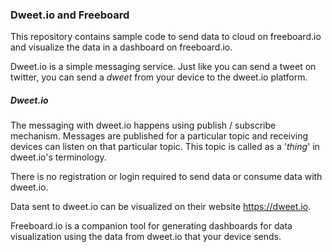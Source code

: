 ### Dweet.io and Freeboard

This repository contains sample code to send data to cloud on freeboard.io and visualize the data in a dashboard on freeboard.io.

Dweet.io is a simple messaging service. Just like you can send a tweet on twitter, you can send a *dweet* from your device to the dweet.io platform.

##### Dweet.io

The messaging with dweet.io happens using publish / subscribe mechanism. Messages are published for a particular topic and receiving devices can listen on that particular topic. This topic is called as a '*thing*' in dweet.io's terminology.

There is no registration or login required to send data or consume data with dweet.io.




Data sent to dweet.io can be visualized on their website https://dweet.io.

Freeboard.io is a companion tool for generating dashboards for data visualization using the data from dweet.io that your device sends.
